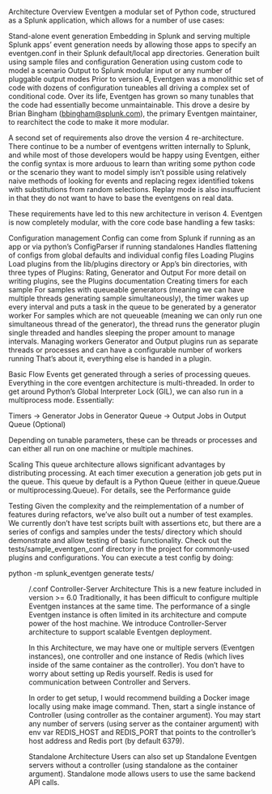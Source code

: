 Architecture Overview
Eventgen a modular set of Python code, structured as a Splunk application, which allows for a number of use cases:

Stand-alone event generation
Embedding in Splunk and serving multiple Splunk apps’ event generation needs by allowing those apps to specify an eventgen.conf in their Splunk default/local app directories.
Generation built using sample files and configuration
Generation using custom code to model a scenario
Output to Splunk modular input or any number of pluggable output modes
Prior to version 4, Eventgen was a monolithic set of code with dozens of configuration tuneables all driving a complex set of conditional code. Over its life, Eventgen has grown so many tunables that the code had essentially become unmaintainable. This drove a desire by Brian Bingham (bbingham@splunk.com), the primary Eventgen maintainer, to rearchitect the code to make it more modular.

A second set of requirements also drove the version 4 re-architecture. There continue to be a number of eventgens written internally to Splunk, and while most of those developers would be happy using Eventgen, either the config syntax is more arduous to learn than writing some python code or the scenario they want to model simply isn’t possible using relatively naive methods of looking for events and replacing regex identified tokens with substitutions from random selections. Replay mode is also insuffucient in that they do not want to have to base the eventgens on real data.

These requirements have led to this new architecture in verison 4. Eventgen is now completely modular, with the core code base handling a few tasks:

Configuration management
Config can come from Splunk if running as an app or via python’s ConfigParser if running standalones
Handles flattening of configs from global defaults and individual config files
Loading Plugins
Load plugins from the lib/plugins directory or App’s bin directories, with three types of Plugins: Rating, Generator and Output
For more detail on writing plugins, see the Plugins documentation
Creating timers for each sample
For samples with queueable generators (meaning we can have multiple threads generating sample simultaneously), the timer wakes up every interval and puts a task in the queue to be generated by a generator worker
For samples which are not queueable (meaning we can only run one simultaneous thread of the generator), the thread runs the generator plugin single threaded and handles sleeping the proper amount to manage intervals.
Managing workers
Generator and Output plugins run as separate threads or processes and can have a configurable number of workers running
That’s about it, everything else is handed in a plugin.

Basic Flow
Events get generated through a series of processing queues. Everything in the core eventgen architecture is multi-threaded. In order to get around Python’s Global Interpreter Lock (GIL), we can also run in a multiprocess mode. Essentially:

Timers -> Generator Jobs in Generator Queue -> Output Jobs in Output Queue (Optional)

Depending on tunable parameters, these can be threads or processes and can either all run on one machine or multiple machines.

Scaling
This queue architecture allows significant advantages by distributing processing. At each timer execution a generation job gets put in the queue. This queue by default is a Python Queue (either in queue.Queue or multiprocessing.Queue). For details, see the Performance guide

Testing
Given the complexity and the reimplementation of a number of features during refactors, we’ve also built out a number of test examples. We currently don’t have test scripts built with assertions etc, but there are a series of configs and samples under the tests/ directory which should demonstrate and allow testing of basic functionality. Check out the tests/sample_eventgen_conf directory in the project for commonly-used plugins and configurations. You can execute a test config by doing:

python -m splunk_eventgen generate tests/<dir>/<test>.conf
Controller-Server Architecture
This is a new feature included in version >= 6.0 Traditionally, it has been difficult to configure multiple Eventgen instances at the same time. The performance of a single Eventgen instance is often limited in its architecture and compute power of the host machine. We introduce Controller-Server architecture to support scalable Eventgen deployment.

In this Architecture, we may have one or multiple servers (Eventgen instances), one controller and one instance of Redis (which lives inside of the same container as the controller). You don’t have to worry about setting up Redis yourself. Redis is used for communication between Controller and Servers.

In order to get setup, I would recommend building a Docker image locally using make image command. Then, start a single instance of Controller (using controller as the container argument). You may start any number of servers (using server as the container argument) with env var REDIS_HOST and REDIS_PORT that points to the controller’s host address and Redis port (by default 6379).

Standalone Architecture
Users can also set up Standalone Eventgen servers without a controller (using standalone as the container argument). Standalone mode allows users to use the same backend API calls.